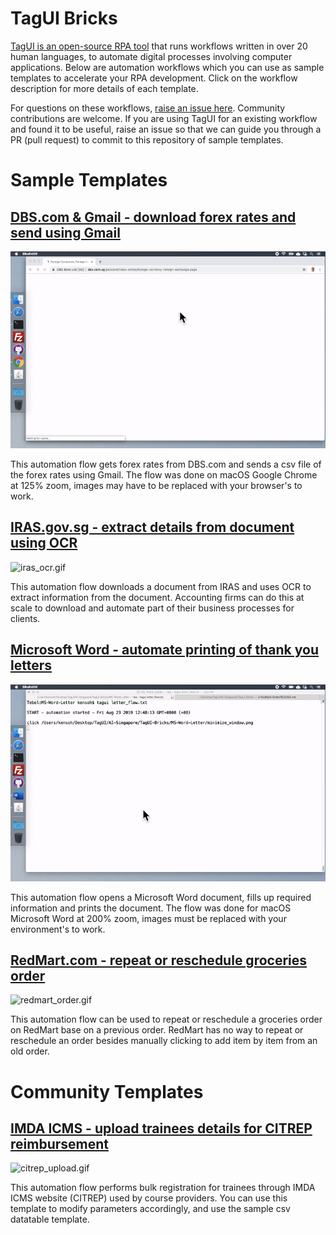 # TagUI Bricks

[TagUI is an open-source RPA tool](https://github.com/kelaberetiv/TagUI) that runs workflows written in over 20 human languages, to automate digital processes involving computer applications. Below are automation workflows which you can use as sample templates to accelerate your RPA development. Click on the workflow description for more details of each template.

For questions on these workflows, [raise an issue here](https://github.com/aimakerspace/TagUI-Bricks/issues). Community contributions are welcome. If you are using TagUI for an existing workflow and found it to be useful, raise an issue so that we can guide you through a PR (pull request) to commit to this repository of sample templates.

# Sample Templates

## [DBS.com & Gmail - download forex rates and send using Gmail](https://github.com/aimakerspace/TagUI-Bricks/tree/master/DBS-Forex-Gmail)
  
![forex_gmail.gif](https://raw.githubusercontent.com/aimakerspace/TagUI-Bricks/master/DBS-Forex-Gmail/forex_gmail.gif)

This automation flow gets forex rates from DBS.com and sends a csv file of the forex rates using Gmail. The flow was done on macOS Google Chrome at 125% zoom, images may have to be replaced with your browser's to work.

## [IRAS.gov.sg - extract details from document using OCR](https://github.com/aimakerspace/TagUI-Bricks/tree/master/IRAS-Notice-OCR)

![iras_ocr.gif](https://raw.githubusercontent.com/aimakerspace/TagUI-Bricks/master/IRAS-Notice-OCR/iras_ocr.gif)

This automation flow downloads a document from IRAS and uses OCR to extract information from the document. Accounting firms can do this at scale to download and automate part of their business processes for clients.

## [Microsoft Word - automate printing of thank you letters](https://github.com/aimakerspace/TagUI-Bricks/tree/master/MS-Word-Letter)
  
![letter_flow.gif](https://raw.githubusercontent.com/aimakerspace/TagUI-Bricks/master/MS-Word-Letter/letter_flow.gif)

This automation flow opens a Microsoft Word document, fills up required information and prints the document. The flow was done for macOS Microsoft Word at 200% zoom, images must be replaced with your environment's to work.

## [RedMart.com - repeat or reschedule groceries order](https://github.com/aimakerspace/TagUI-Bricks/tree/master/RedMart-Order)
  
![redmart_order.gif](https://raw.githubusercontent.com/aimakerspace/TagUI-Bricks/master/RedMart-Order/redmart_order.gif)

This automation flow can be used to repeat or reschedule a groceries order on RedMart base on a previous order. RedMart has no way to repeat or reschedule an order besides manually clicking to add item by item from an old order.

# Community Templates

## [IMDA ICMS - upload trainees details for CITREP reimbursement](https://github.com/aimakerspace/TagUI-Bricks/tree/master/IMDA-ICMS-CITREP)

![citrep_upload.gif](https://raw.githubusercontent.com/aimakerspace/TagUI-Bricks/master/IMDA-ICMS-CITREP/citrep_upload.gif)

This automation flow performs bulk registration for trainees through IMDA ICMS website (CITREP) used by course providers. You can use this template to modify parameters accordingly, and use the sample csv datatable template.

